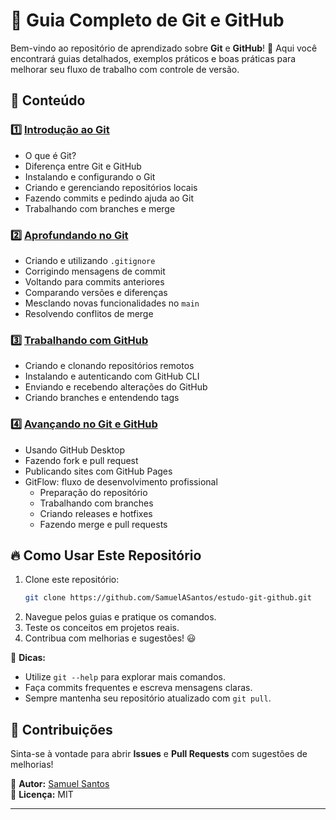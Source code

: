 # 📌 Guia Completo de Git e GitHub

Bem-vindo ao repositório de aprendizado sobre **Git** e **GitHub**! 🚀 Aqui você encontrará guias detalhados, exemplos práticos e boas práticas para melhorar seu fluxo de trabalho com controle de versão.

## 📂 Conteúdo

### 1️⃣ [Introdução ao Git](introducao.md)
- O que é Git?
- Diferença entre Git e GitHub
- Instalando e configurando o Git
- Criando e gerenciando repositórios locais
- Fazendo commits e pedindo ajuda ao Git
- Trabalhando com branches e merge

### 2️⃣ [Aprofundando no Git](aprofundando-git.md)
- Criando e utilizando `.gitignore`
- Corrigindo mensagens de commit
- Voltando para commits anteriores
- Comparando versões e diferenças
- Mesclando novas funcionalidades no `main`
- Resolvendo conflitos de merge

### 3️⃣ [Trabalhando com GitHub](github.md)
- Criando e clonando repositórios remotos
- Instalando e autenticando com GitHub CLI
- Enviando e recebendo alterações do GitHub
- Criando branches e entendendo tags

### 4️⃣ [Avançando no Git e GitHub](avancando-git-github.md)
- Usando GitHub Desktop
- Fazendo fork e pull request
- Publicando sites com GitHub Pages
- GitFlow: fluxo de desenvolvimento profissional
  - Preparação do repositório
  - Trabalhando com branches
  - Criando releases e hotfixes
  - Fazendo merge e pull requests

## 🔥 Como Usar Este Repositório
1. Clone este repositório:
   ```sh
   git clone https://github.com/SamuelASantos/estudo-git-github.git
   ```
2. Navegue pelos guias e pratique os comandos.
3. Teste os conceitos em projetos reais.
4. Contribua com melhorias e sugestões! 😃

📢 **Dicas:**
- Utilize `git --help` para explorar mais comandos.
- Faça commits frequentes e escreva mensagens claras.
- Sempre mantenha seu repositório atualizado com `git pull`.

## 🤝 Contribuições
Sinta-se à vontade para abrir **Issues** e **Pull Requests** com sugestões de melhorias!

📌 **Autor:** [Samuel Santos](https://github.com/SamuelASantos)  
📌 **Licença:** MIT

---
